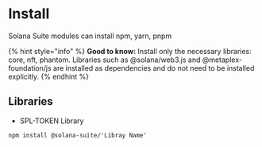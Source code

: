 # Install

Solana Suite modules can install npm, yarn, pnpm

{% hint style="info" %} **Good to know:** Install only the necessary libraries:
core, nft, phantom. Libraries such as @solana/web3.js and
@metaplex-foundation/js are installed as dependencies and do not need to be
installed explicitly. {% endhint %}

## Libraries

- SPL-TOKEN Library

```shell
npm install @solana-suite/'Libray Name'
```
